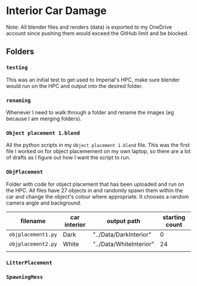 # Interior Car Damage

Note: All blender files and renders (data) is exported to my OneDrive account since pushing them would exceed the GitHub limit and be blocked.

## Folders

### ```testing```
This was an initial test to get used to Imperial's HPC, make sure blender would run on the HPC and output into the desired folder.

### ```renaming```
Whenever I need to walk through a folder and rename the images (eg because I am merging folders).

### ```Object placement 1.blend```
All the python scripts in my ```Object placement 1.blend``` file. This was the first file I worked on for object placemement on my own laptop, so there are a lot of drafts as I figure out how I want the script to run.

### ```ObjPlacement```
Folder with code for object placement that has been uploaded and run on the HPC. All files have 27 objects in and randomly spawn them within the car and change the object's colour where appropriate. It chooses a random camera angle and background.

| filename               | car interior | output path            | starting count |
|----------              |--------------|-------------           |----------------|
| ```objplacement1.py``` | Dark         | "../Data/DarkInterior" | 0              |
| ```objplacement2.py``` | White        | "../Data/WhiteInterior"| 24             |
|                        |              |                        |                |

### ```LitterPlacement```

### ```SpawningMess```
